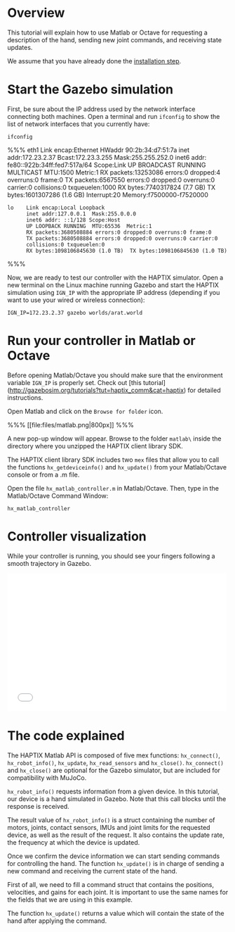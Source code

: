 # Overview

This tutorial will explain how to use Matlab or Octave for requesting a
description of the hand, sending new joint commands, and receiving state updates.

We assume that you have already done the [installation step](http://gazebosim.org/tutorials?tut=haptix_install&cat=haptix).

# Start the Gazebo simulation

First, be sure about the IP address used by the network interface connecting
both machines.  Open a terminal and run `ifconfig` to show the list of network
interfaces that you currently have:

~~~
ifconfig
~~~
    
%%%
    eth1  Link encap:Ethernet  HWaddr 90:2b:34:d7:51:7a
          inet addr:172.23.2.37  Bcast:172.23.3.255  Mask:255.255.252.0
          inet6 addr: fe80::922b:34ff:fed7:517a/64 Scope:Link
          UP BROADCAST RUNNING MULTICAST  MTU:1500  Metric:1
          RX packets:13253086 errors:0 dropped:4 overruns:0 frame:0
          TX packets:6567550 errors:0 dropped:0 overruns:0 carrier:0
          collisions:0 txqueuelen:1000
          RX bytes:7740317824 (7.7 GB)  TX bytes:1601307286 (1.6 GB)
          Interrupt:20 Memory:f7500000-f7520000

    lo    Link encap:Local Loopback
          inet addr:127.0.0.1  Mask:255.0.0.0
          inet6 addr: ::1/128 Scope:Host
          UP LOOPBACK RUNNING  MTU:65536  Metric:1
          RX packets:3680508884 errors:0 dropped:0 overruns:0 frame:0
          TX packets:3680508884 errors:0 dropped:0 overruns:0 carrier:0
          collisions:0 txqueuelen:0
          RX bytes:1098106845630 (1.0 TB)  TX bytes:1098106845630 (1.0 TB)
%%%


Now, we are ready to test our controller with the HAPTIX simulator. Open a new
terminal on the Linux machine running Gazebo and start the HAPTIX simulation
using `IGN_IP` with the appropriate IP address (depending if you want to use
your wired or wireless connection):

~~~
IGN_IP=172.23.2.37 gazebo worlds/arat.world
~~~

# Run your controller in Matlab or Octave

Before opening Matlab/Octave you should make sure that the environment variable
`IGN_IP` is properly set. Check out [this tutorial]
(http://gazebosim.org/tutorials?tut=haptix_comm&cat=haptix) for detailed instructions.

Open Matlab and click on the `Browse for folder` icon.

%%%
[[file:files/matlab.png|800px]]
%%%

A new pop-up window will appear. Browse to the folder `matlab\` inside the
directory where you unzipped the HAPTIX client library SDK.

The HAPTIX client library SDK includes two `mex` files that allow you to call
the functions `hx_getdeviceinfo()` and `hx_update()` from your Matlab/Octave
console or from a .m file.

Open the file `hx_matlab_controller.m` in Matlab/Octave. Then, type in
the Matlab/Octave Command Window:

~~~
hx_matlab_controller
~~~

# Controller visualization

While your controller is running, you should see your fingers following a smooth
trajectory in Gazebo.

<iframe width="500" height="313" src="//player.vimeo.com/video/108959804" frameborder="0" webkitallowfullscreen mozallowfullscreen allowfullscreen></iframe>

# The code explained

<include from='/counter =/' to='/end/' src='http://bitbucket.org/osrf/haptix-comm/raw/default/matlab/hx_matlab_controller.m' />

The HAPTIX Matlab API is composed of five mex functions: `hx_connect()`, `hx_robot_info()`,
`hx_update`, `hx_read_sensors` and `hx_close()`.  `hx_connect()` and `hx_close()` are
optional for the Gazebo simulator, but are included for compatibility with MuJoCo.

`hx_robot_info()` requests information from a given device.
In this tutorial, our device is a hand simulated in Gazebo. Note that this call
blocks until the response is received.

The result value of `hx_robot_info()` is a struct containing the number of
motors, joints, contact sensors, IMUs and joint limits for the requested device,
 as well as the result of the request. It also contains the update rate, the frequency
 at which the device is updated.

<include from='/while counter/' src='http://bitbucket.org/osrf/haptix-comm/raw/default/matlab/hx_matlab_controller.m' />

Once we confirm the device information we can start sending commands for
controlling the hand. The function `hx_update()` is in charge of sending a new
command and receiving the current state of the hand.

First of all, we need to fill a command struct that contains the positions,
velocities, and gains for each joint. It is important to use the same names for
the fields that we are using in this example.

The function `hx_update()` returns a value which will
contain the state of the hand after applying the command.